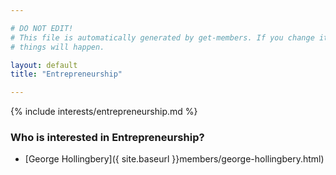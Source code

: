 ```yaml
---

# DO NOT EDIT!
# This file is automatically generated by get-members. If you change it, bad
# things will happen.

layout: default
title: "Entrepreneurship"

---
```


{% include interests/entrepreneurship.md %}

### Who is interested in Entrepreneurship?


* [George Hollingbery]({ site.baseurl }}members/george-hollingbery.html)
